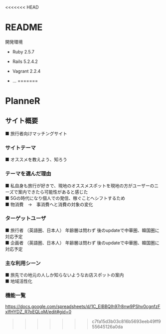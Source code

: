 <<<<<<< HEAD
# README

開発環境

* Ruby 2.5.7

* Rails 5.2.4.2

* Vagrant 2.2.4

* ...
=======
# PlanneR

## サイト概要
■ 旅行者向けマッチングサイト
### サイトテーマ
■ オススメを教えよう、知ろう

### テーマを選んだ理由
■ 私自身も旅行が好きで、現地のオススメスポットを現地の方がユーザーのニーズで案内できたら可能性があると感じた  
■ 5Gの時代になり個人での発信、稼ぐことへシフトするため  
■ 物消費　→　事消費へと消費の対象の変化  
### ターゲットユーザ
■ 旅行者 （英語圏、日本人） 年齢層は問わず 後のupdateで中華圏、韓国圏に対応予定  
■ 企画者 （英語圏、日本人） 年齢層は問わず 後のupdateで中華圏、韓国圏に対応予定

### 主な利用シーン
■ 旅先での地元の人しか知らないようなお店スポットの案内  
■ 地域活性化

### 機能一覧
https://docs.google.com/spreadsheets/d/1C_EIBBQIh97r8nw9PShv0cgnfzFxlfHYDZ_R7pEQLoM/edit#gid=0
>>>>>>> c7fa15d3b03c816b5693eeb49ff955645126a0da

